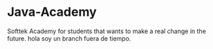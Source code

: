 # Java-Academy
Softtek Academy for students that wants to make a real change in the future.
hola soy un branch fuera de tiempo.
